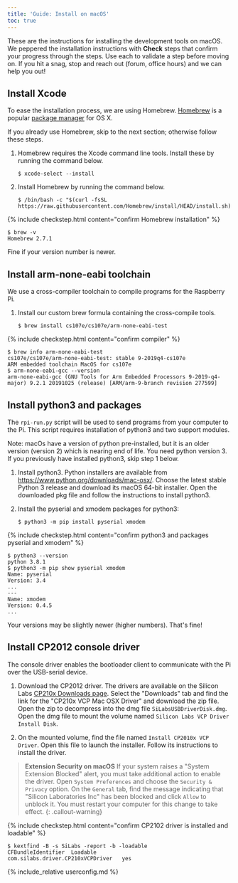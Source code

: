 ```yaml
---
title: 'Guide: Install on macOS'
toc: true
---
```


<script>
$().ready(function() {
    var elems = document.getElementsByClassName('language-console');
    for (const elem of elems) elem.className += ' console-mac';
});
</script>

These are the instructions for installing the development tools on macOS. We peppered the installation instructions with <i class="fa fa-check-square-o fa-lg"></i> __Check__ steps that confirm your progress through the steps. Use each to validate a step before moving on.  If you hit a snag, stop and reach out (forum, office hours) and we can help you out!

## Install Xcode

To ease the installation process, we are using Homebrew.
[Homebrew](http://brew.sh/) is a popular [package
manager](https://en.wikipedia.org/wiki/Package_manager) for OS X.

If you already use Homebrew, skip to the next section; otherwise follow these steps.

1.  Homebrew requires the Xcode command line tools. Install these by running the command below.
    ```console
    $ xcode-select --install
    ```

2.  Install Homebrew by running the command below.
    ```console
    $ /bin/bash -c "$(curl -fsSL https://raw.githubusercontent.com/Homebrew/install/HEAD/install.sh)"
    ```

{% include checkstep.html content="confirm Homebrew installation" %}
```console
$ brew -v
Homebrew 2.7.1
```
Fine if your version number is newer.

## Install arm-none-eabi toolchain
We use a cross-compiler toolchain to compile programs for the Raspberry Pi. 

1. Install our custom brew formula containing the cross-compile tools.
    ```console
    $ brew install cs107e/cs107e/arm-none-eabi-test
    ```

{% include checkstep.html content="confirm compiler" %}
```console
$ brew info arm-none-eabi-test
cs107e/cs107e/arm-none-eabi-test: stable 9-2019q4-cs107e
ARM embedded toolchain MacOS for cs107e
$ arm-none-eabi-gcc --version
arm-none-eabi-gcc (GNU Tools for Arm Embedded Processors 9-2019-q4-major) 9.2.1 20191025 (release) [ARM/arm-9-branch revision 277599]
```

## Install python3 and packages
The `rpi-run.py` script will be used to send programs from your computer to the Pi. This script requires installation of python3 and two support modules.

Note: macOs have a version of python pre-installed, but it is an older version (version 2) which is nearing end of life. You need python version 3. If you previously have installed python3, skip step 1 below.

1. Install python3. Python installers are available from <https://www.python.org/downloads/mac-osx/>. Choose the latest stable Python 3 release and download its macOS 64-bit installer. Open the downloaded pkg file and follow the instructions to install python3.

2. Install the pyserial and xmodem packages for python3:

    ```console
    $ python3 -m pip install pyserial xmodem
    ```

{% include checkstep.html content="confirm python3 and packages pyserial and xmodem" %}
```console
$ python3 --version
python 3.8.1
$ python3 -m pip show pyserial xmodem 
Name: pyserial
Version: 3.4
...
---
Name: xmodem
Version: 0.4.5
...
```
Your versions may be slightly newer (higher numbers). That's fine!

## Install CP2012 console driver
The console driver enables the bootloader client to communicate with the Pi over the USB-serial device.

1. Download the CP2012 driver. The drivers are available on the Silicon Labs [CP210x Downloads page](https://www.silabs.com/developers/usb-to-uart-bridge-vcp-drivers). Select the "Downloads" tab and find the link for the "CP210x VCP Mac OSX Driver" and download the zip file. Open the zip to decompress into the dmg file `SiLabsUSBDriverDisk.dmg`. Open the dmg file to mount the volume named `Silicon Labs VCP Driver Install Disk`.

2. On the mounted volume, find the file named
    `Install CP2010x VCP Driver`. Open this file to launch the
    installer. Follow its instructions to install the driver.

> __Extension Security on macOS__ If your system raises a "System Extension Blocked" alert, you must take additional action to enable the driver. Open `System Preferences` and choose the `Security & Privacy` option. On the `General` tab, find the message indicating that "Silicon Laboratories Inc" has been blocked and click `Allow` to unblock it. You must restart your computer for this change to take effect.
{: .callout-warning}

{% include checkstep.html content="confirm CP2102 driver is installed and loadable" %}
```console
$ kextfind -B -s SiLabs -report -b -loadable
CFBundleIdentifier  Loadable
com.silabs.driver.CP210xVCPDriver   yes
```
{% include_relative userconfig.md %}
